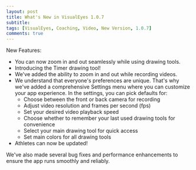 ```yaml
---
layout: post
title: What's New in VisualEyes 1.0.7
subtitle: 
tags: [VisualEyes, Coaching, Video, New Version, 1.0.7]
comments: true
---
```


New Features:
- You can now zoom in and out seamlessly while using drawing tools.
- Introducing the Timer drawing tool! 
- We've added the ability to zoom in and out while recording videos. 
- We understand that everyone's preferences are unique. That's why we've added a comprehensive Settings menu where you can customize your app experience. In the settings, you can pick defaults for:
    - Choose between the front or back camera for recording
    - Adjust video resolution and frames per second (fps)
    - Set your desired video playback speed
    - Choose whether to remember your last used drawing tools for convenience
    - Select your main drawing tool for quick access
    - Set main colors for all drawing tools
- Athletes can now be updated!

We've also made several bug fixes and performance enhancements to ensure the app runs smoothly and reliably.